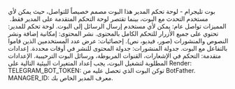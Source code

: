 بوت تليجرام - لوحة تحكم المدير
​هذا البوت مصمم خصيصاً للتواصل، حيث يمكن لأي مستخدم التحدث مع البوت، بينما تقتصر لوحة التحكم المتقدمة على المدير فقط.
​المميزات
​تواصل عام: يمكن لأي مستخدم إرسال الرسائل إلى البوت.
​لوحة تحكم للمدير: تحتوي على جميع الأزرار للتحكم الكامل بالمحتوى.
​نشر المحتوى: إمكانية إضافة ونشر النصوص والمنشورات (صور، فيديو، نص).
​إحصائيات: عرض عدد المستخدمين الذين قاموا بالتفاعل مع البوت.
​جدولة المنشورات: جدولة المحتوى للنشر في أوقات محددة.
​إعدادات متقدمة: التحكم في الإشعارات، القنوات المربوطة، ورسائل البوت الترحيبية.
​الإعدادات المطلوبة
​لتشغيل البوت، يجب إعداد المتغيرات البيئية التالية على Render:
​TELEGRAM_BOT_TOKEN: توكن البوت الذي تحصل عليه من BotFather.
​MANAGER_ID: معرف المدير الخاص بك.
